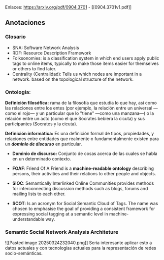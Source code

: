 
Enlaces: https://arxiv.org/pdf/0904.3701 - [[0904.3701v1.pdf]]

## Anotaciones

### Glosario

- SNA: Software Network Analysis 
- RDF: Resource Description Framework
- Folksonomies: is a classification system in which end users apply public tags to online items, typically to make those items easier for themselves or others to find later.
- Centrality (Centralidad): Tells us which nodes are important in a network. based on the topological structure of the network.

### Ontología: 

**Definición filosófica:** rama de la filosofía que estudia lo que hay, así como las relaciones entre los entes (por ejemplo, la relación entre un universal —como el rojo— y un particular que lo "tiene" —como una manzana—) o la relación entre un acto (como el que Socrates bebiera la cicuta) y sus participantes (Socrates y la cicuta).

**Definición informática:** Es una  definición formal de tipos, propiedades, y relaciones entre entidades que realmente o fundamentalmente existen para un ***dominio de discurso*** en particular. 

- **Dominio de discurso:** Conjunto de cosas acerca de las cuales se habla en un determinado contexto.

- **FOAF**: Friend Of A Friend is a **machine-readable ontology** describing persons, their activities and their relations to other people and objects. 
- **SIOC**: Semantically Interlinked Online Communities provides methods for interconnecting discussion methods such as blogs, forums and mailing lists to each other.
- **SCOT**: Is an acronym for Social Semantic Cloud of Tags. The name was chosen to emphasise the goal of providing a consistent framework for expressing social tagging at a semantic level in machine-understandable way. 

### Semantic Social Network Analysis Architeture 

![[Pasted image 20250324232040.png]]
Sería interesante aplicar esto a datos actuales y con tecnologías actuales para la representación de redes socio-semánticas.
